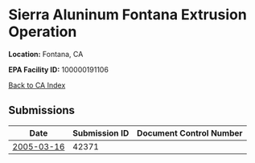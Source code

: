# Sierra Aluninum Fontana Extrusion Operation

**Location:** Fontana, CA

**EPA Facility ID:** 100000191106

[Back to CA Index](../../index.md)

## Submissions

| Date | Submission ID | Document Control Number |
|------|--------------|-------------------------|
| [2005-03-16](submissions/42371.md) | 42371 |  |
